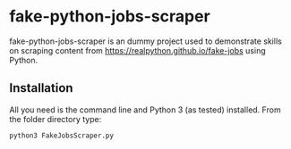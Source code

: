 # fake-python-jobs-scraper

fake-python-jobs-scraper is an dummy project used to demonstrate skills on scraping content from https://realpython.github.io/fake-jobs using Python.

## Installation

All you need is the command line and Python 3 (as tested) installed. From the folder directory type:  

```bash
python3 FakeJobsScraper.py 
```
